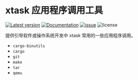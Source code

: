 ﻿# xtask 应用程序调用工具

[![Latest version](https://img.shields.io/crates/v/os-xtask-utils.svg)](https://crates.io/crates/os-xtask-utils)
[![Documentation](https://docs.rs/os-xtask-utils/badge.svg)](https://docs.rs/os-xtask-utils)
[![issue](https://img.shields.io/github/issues/YdrMaster/os-xtask-utils)](https://github.com/YdrMaster/os-xtask-utils/issues)
![license](https://img.shields.io/github/license/YdrMaster/os-xtask-utils)

提供引导软件或操作系统开发中 xtask 常用的一些应用程序调用。

- `cargo-binutils`
- `cargo`
- `git`
- `make`
- `tar`
- `qemu`
